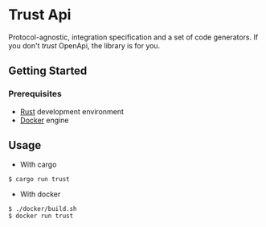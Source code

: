 # Trust Api

Protocol-agnostic, integration specification and a set of code generators. If you don't *trust* OpenApi, the library is for you.
## Getting Started

### Prerequisites

* [Rust](https://www.rust-lang.org/tools/install) development environment
* [Docker](https://docs.docker.com/engine/install/) engine

## Usage

* With cargo
```shell
$ cargo run trust
```
* With docker
```shell
$ ./docker/build.sh
$ docker run trust
```